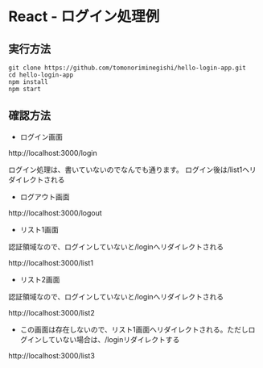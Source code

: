 # React - ログイン処理例

## 実行方法

```
git clone https://github.com/tomonoriminegishi/hello-login-app.git
cd hello-login-app
npm install
npm start
```

## 確認方法

 * ログイン画面

http://localhost:3000/login

ログイン処理は、書いていないのでなんでも通ります。
ログイン後は/list1へリダイレクトされる

 * ログアウト画面

http://localhost:3000/logout

 * リスト1画面　
 
 認証領域なので、ログインしていないと/loginへリダイレクトされる

http://localhost:3000/list1

 * リスト2画面　
 
 認証領域なので、ログインしていないと/loginへリダイレクトされる

http://localhost:3000/list2

 * この画面は存在しないので、リスト1画面へリダイレクトされる。ただしログインしていない場合は、/loginリダイレクトする

http://localhost:3000/list3

